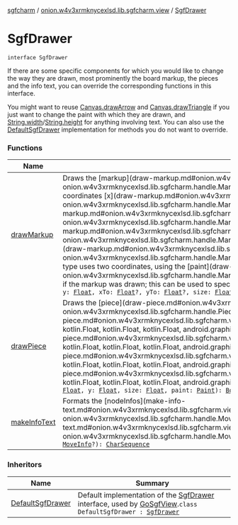[sgfcharm](../../index.md) / [onion.w4v3xrmknycexlsd.lib.sgfcharm.view](../index.md) / [SgfDrawer](./index.md)

# SgfDrawer

`interface SgfDrawer`

If there are some specific components for which you would like to change the way they are drawn,
most prominently the board markup, the pieces and the info text, you can override the corresponding
functions in this interface.

You might want to reuse [Canvas.drawArrow](../android.graphics.-canvas/draw-arrow.md) and [Canvas.drawTriangle](../android.graphics.-canvas/draw-triangle.md) if you just want to change
the paint with which they are drawn, and [String.width](../kotlin.-string/width.md)/[String.height](../kotlin.-string/height.md) for anything involving text.
You can also use the [DefaultSgfDrawer](../-default-sgf-drawer/index.md) implementation for methods you do not want to override.

### Functions

| Name | Summary |
|---|---|
| [drawMarkup](draw-markup.md) | Draws the [markup](draw-markup.md#onion.w4v3xrmknycexlsd.lib.sgfcharm.view.SgfDrawer$drawMarkup(android.graphics.Canvas, onion.w4v3xrmknycexlsd.lib.sgfcharm.handle.Markup, kotlin.Float, kotlin.Float, kotlin.Float, kotlin.Float, kotlin.Float, android.graphics.Paint)/markup) at screen coordinates [x](draw-markup.md#onion.w4v3xrmknycexlsd.lib.sgfcharm.view.SgfDrawer$drawMarkup(android.graphics.Canvas, onion.w4v3xrmknycexlsd.lib.sgfcharm.handle.Markup, kotlin.Float, kotlin.Float, kotlin.Float, kotlin.Float, kotlin.Float, android.graphics.Paint)/x) and [y](draw-markup.md#onion.w4v3xrmknycexlsd.lib.sgfcharm.view.SgfDrawer$drawMarkup(android.graphics.Canvas, onion.w4v3xrmknycexlsd.lib.sgfcharm.handle.Markup, kotlin.Float, kotlin.Float, kotlin.Float, kotlin.Float, kotlin.Float, android.graphics.Paint)/y), with [xTo](draw-markup.md#onion.w4v3xrmknycexlsd.lib.sgfcharm.view.SgfDrawer$drawMarkup(android.graphics.Canvas, onion.w4v3xrmknycexlsd.lib.sgfcharm.handle.Markup, kotlin.Float, kotlin.Float, kotlin.Float, kotlin.Float, kotlin.Float, android.graphics.Paint)/xTo) and [yTo](draw-markup.md#onion.w4v3xrmknycexlsd.lib.sgfcharm.view.SgfDrawer$drawMarkup(android.graphics.Canvas, onion.w4v3xrmknycexlsd.lib.sgfcharm.handle.Markup, kotlin.Float, kotlin.Float, kotlin.Float, kotlin.Float, kotlin.Float, android.graphics.Paint)/yTo) if the markup type uses two coordinates, using the [paint](draw-markup.md#onion.w4v3xrmknycexlsd.lib.sgfcharm.view.SgfDrawer$drawMarkup(android.graphics.Canvas, onion.w4v3xrmknycexlsd.lib.sgfcharm.handle.Markup, kotlin.Float, kotlin.Float, kotlin.Float, kotlin.Float, kotlin.Float, android.graphics.Paint)/paint). Returns `true` if the markup was drawn; this can be used to specify custom drawing for some markup types only.`abstract fun `[`Canvas`](https://developer.android.com/reference/android/graphics/Canvas.html)`.drawMarkup(markup: `[`Markup`](../../onion.w4v3xrmknycexlsd.lib.sgfcharm.handle/-markup/index.md)`, x: `[`Float`](https://kotlinlang.org/api/latest/jvm/stdlib/kotlin/-float/index.html)`, y: `[`Float`](https://kotlinlang.org/api/latest/jvm/stdlib/kotlin/-float/index.html)`, xTo: `[`Float`](https://kotlinlang.org/api/latest/jvm/stdlib/kotlin/-float/index.html)`?, yTo: `[`Float`](https://kotlinlang.org/api/latest/jvm/stdlib/kotlin/-float/index.html)`?, size: `[`Float`](https://kotlinlang.org/api/latest/jvm/stdlib/kotlin/-float/index.html)`, paint: `[`Paint`](https://developer.android.com/reference/android/graphics/Paint.html)`): `[`Boolean`](https://kotlinlang.org/api/latest/jvm/stdlib/kotlin/-boolean/index.html) |
| [drawPiece](draw-piece.md) | Draws the [piece](draw-piece.md#onion.w4v3xrmknycexlsd.lib.sgfcharm.view.SgfDrawer$drawPiece(android.graphics.Canvas, onion.w4v3xrmknycexlsd.lib.sgfcharm.handle.Piece, kotlin.Float, kotlin.Float, kotlin.Float, android.graphics.Paint)/piece) at screen coordinates [x](draw-piece.md#onion.w4v3xrmknycexlsd.lib.sgfcharm.view.SgfDrawer$drawPiece(android.graphics.Canvas, onion.w4v3xrmknycexlsd.lib.sgfcharm.handle.Piece, kotlin.Float, kotlin.Float, kotlin.Float, android.graphics.Paint)/x) and [y](draw-piece.md#onion.w4v3xrmknycexlsd.lib.sgfcharm.view.SgfDrawer$drawPiece(android.graphics.Canvas, onion.w4v3xrmknycexlsd.lib.sgfcharm.handle.Piece, kotlin.Float, kotlin.Float, kotlin.Float, android.graphics.Paint)/y), with the given [size](draw-piece.md#onion.w4v3xrmknycexlsd.lib.sgfcharm.view.SgfDrawer$drawPiece(android.graphics.Canvas, onion.w4v3xrmknycexlsd.lib.sgfcharm.handle.Piece, kotlin.Float, kotlin.Float, kotlin.Float, android.graphics.Paint)/size) and [paint](draw-piece.md#onion.w4v3xrmknycexlsd.lib.sgfcharm.view.SgfDrawer$drawPiece(android.graphics.Canvas, onion.w4v3xrmknycexlsd.lib.sgfcharm.handle.Piece, kotlin.Float, kotlin.Float, kotlin.Float, android.graphics.Paint)/paint), returning `true` if the piece was drawn.`abstract fun `[`Canvas`](https://developer.android.com/reference/android/graphics/Canvas.html)`.drawPiece(piece: `[`Piece`](../../onion.w4v3xrmknycexlsd.lib.sgfcharm.handle/-piece/index.md)`, x: `[`Float`](https://kotlinlang.org/api/latest/jvm/stdlib/kotlin/-float/index.html)`, y: `[`Float`](https://kotlinlang.org/api/latest/jvm/stdlib/kotlin/-float/index.html)`, size: `[`Float`](https://kotlinlang.org/api/latest/jvm/stdlib/kotlin/-float/index.html)`, paint: `[`Paint`](https://developer.android.com/reference/android/graphics/Paint.html)`): `[`Boolean`](https://kotlinlang.org/api/latest/jvm/stdlib/kotlin/-boolean/index.html) |
| [makeInfoText](make-info-text.md) | Formats the [nodeInfos](make-info-text.md#onion.w4v3xrmknycexlsd.lib.sgfcharm.view.SgfDrawer$makeInfoText(kotlin.collections.List((onion.w4v3xrmknycexlsd.lib.sgfcharm.handle.NodeInfo)), onion.w4v3xrmknycexlsd.lib.sgfcharm.handle.MoveInfo)/nodeInfos) and [lastMoveInfo](make-info-text.md#onion.w4v3xrmknycexlsd.lib.sgfcharm.view.SgfDrawer$makeInfoText(kotlin.collections.List((onion.w4v3xrmknycexlsd.lib.sgfcharm.handle.NodeInfo)), onion.w4v3xrmknycexlsd.lib.sgfcharm.handle.MoveInfo)/lastMoveInfo) into a string.`abstract fun makeInfoText(nodeInfos: `[`List`](https://kotlinlang.org/api/latest/jvm/stdlib/kotlin.collections/-list/index.html)`<`[`NodeInfo`](../../onion.w4v3xrmknycexlsd.lib.sgfcharm.handle/-node-info/index.md)`>, lastMoveInfo: `[`MoveInfo`](../../onion.w4v3xrmknycexlsd.lib.sgfcharm.handle/-move-info/index.md)`?): `[`CharSequence`](https://kotlinlang.org/api/latest/jvm/stdlib/kotlin/-char-sequence/index.html) |

### Inheritors

| Name | Summary |
|---|---|
| [DefaultSgfDrawer](../-default-sgf-drawer/index.md) | Default implementation of the [SgfDrawer](./index.md) interface, used by [GoSgfView](../-go-sgf-view/index.md).`class DefaultSgfDrawer : `[`SgfDrawer`](./index.md) |
